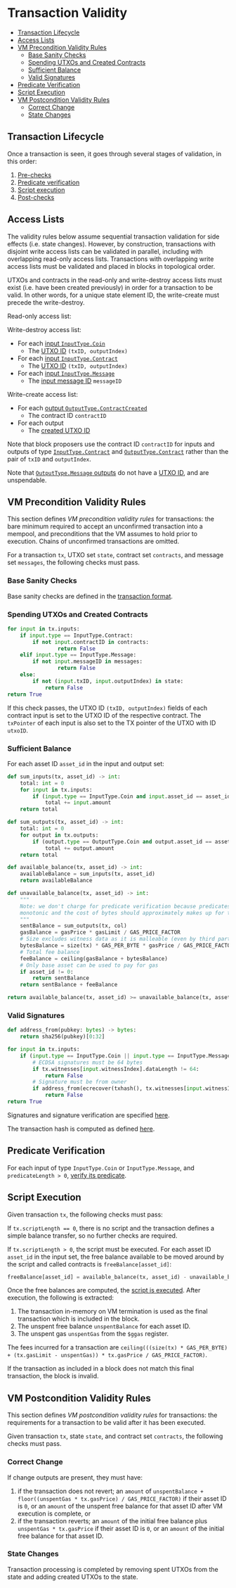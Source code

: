 # Transaction Validity

- [Transaction Lifecycle](#transaction-lifecycle)
- [Access Lists](#access-lists)
- [VM Precondition Validity Rules](#vm-precondition-validity-rules)
  - [Base Sanity Checks](#base-sanity-checks)
  - [Spending UTXOs and Created Contracts](#spending-utxos-and-created-contracts)
  - [Sufficient Balance](#sufficient-balance)
  - [Valid Signatures](#valid-signatures)
- [Predicate Verification](#predicate-verification)
- [Script Execution](#script-execution)
- [VM Postcondition Validity Rules](#vm-postcondition-validity-rules)
  - [Correct Change](#correct-change)
  - [State Changes](#state-changes)

## Transaction Lifecycle

Once a transaction is seen, it goes through several stages of validation, in this order:

1. [Pre-checks](#vm-precondition-validity-rules)
1. [Predicate verification](#predicate-verification)
1. [Script execution](#script-execution)
1. [Post-checks](#vm-postcondition-validity-rules)

## Access Lists

The validity rules below assume sequential transaction validation for side effects (i.e. state changes). However, by construction, transactions with disjoint write access lists can be validated in parallel, including with overlapping read-only access lists. Transactions with overlapping write access lists must be validated and placed in blocks in topological order.

UTXOs and contracts in the read-only and write-destroy access lists must exist (i.e. have been created previously) in order for a transaction to be valid. In other words, for a unique state element ID, the write-create must precede the write-destroy.

Read-only access list:

Write-destroy access list:

- For each [input `InputType.Coin`](./tx_format.md#inputcoin)
  - The [UTXO ID](./identifiers.md#utxo-id) `(txID, outputIndex)`
- For each [input `InputType.Contract`](./tx_format.md#inputcontract)
  - The [UTXO ID](./identifiers.md#utxo-id) `(txID, outputIndex)`
- For each [input `InputType.Message`](./tx_format.md#inputmessage)
  - The [input message ID](./identifiers.md#input-message-id) `messageID`

Write-create access list:

- For each [output `OutputType.ContractCreated`](./tx_format.md#outputcontractcreated)
  - The contract ID `contractID`
- For each output
  - The [created UTXO ID](./identifiers.md#utxo-id)

Note that block proposers use the contract ID `contractID` for inputs and outputs of type [`InputType.Contract`](./tx_format.md#inputcontract) and [`OutputType.Contract`](./tx_format.md#outputcontract) rather than the pair of `txID` and `outputIndex`.

Note that [`OutputType.Message` outputs](./tx_format.md#outputmessage) do not have a [UTXO ID](./identifiers.md#utxo-id), and are unspendable.

## VM Precondition Validity Rules

This section defines _VM precondition validity rules_ for transactions: the bare minimum required to accept an unconfirmed transaction into a mempool, and preconditions that the VM assumes to hold prior to execution. Chains of unconfirmed transactions are omitted.

For a transaction `tx`, UTXO set `state`, contract set `contracts`, and message set `messages`, the following checks must pass.

### Base Sanity Checks

Base sanity checks are defined in the [transaction format](./tx_format.md).

### Spending UTXOs and Created Contracts

```py
for input in tx.inputs:
    if input.type == InputType.Contract:
        if not input.contractID in contracts:
                return False
    elif input.type == InputType.Message:
        if not input.messageID in messages:
                return False
    else:
        if not (input.txID, input.outputIndex) in state:
            return False
return True
```

If this check passes, the UTXO ID `(txID, outputIndex)` fields of each contract input is set to the UTXO ID of the respective contract. The `txPointer` of each input is also set to the TX pointer of the UTXO with ID `utxoID`.

### Sufficient Balance

For each asset ID `asset_id` in the input and output set:

```py
def sum_inputs(tx, asset_id) -> int:
    total: int = 0
    for input in tx.inputs:
        if (input.type == InputType.Coin and input.asset_id == asset_id) or (input.type == InputType.Message and asset_id == 0):
            total += input.amount
    return total

def sum_outputs(tx, asset_id) -> int:
    total: int = 0
    for output in tx.outputs:
        if (output.type == OutputType.Coin and output.asset_id == asset_id) or (output.type == OutputType.Message and asset_id == 0):
            total += output.amount
    return total

def available_balance(tx, asset_id) -> int:
    availableBalance = sum_inputs(tx, asset_id)
    return availableBalance

def unavailable_balance(tx, asset_id) -> int:
    """
    Note: we don't charge for predicate verification because predicates are
    monotonic and the cost of bytes should approximately makes up for this.
    """
    sentBalance = sum_outputs(tx, col)
    gasBalance = gasPrice * gasLimit / GAS_PRICE_FACTOR
    # Size excludes witness data as it is malleable (even by third parties!)
    bytesBalance = size(tx) * GAS_PER_BYTE * gasPrice / GAS_PRICE_FACTOR
    # Total fee balance
    feeBalance = ceiling(gasBalance + bytesBalance)
    # Only base asset can be used to pay for gas
    if asset_id != 0:
        return sentBalance
    return sentBalance + feeBalance

return available_balance(tx, asset_id) >= unavailable_balance(tx, asset_id)
```

### Valid Signatures

```py
def address_from(pubkey: bytes) -> bytes:
    return sha256(pubkey)[0:32]

for input in tx.inputs:
    if (input.type == InputType.Coin || input.type == InputType.Message) and input.predicateLength == 0:
        # ECDSA signatures must be 64 bytes
        if tx.witnesses[input.witnessIndex].dataLength != 64:
            return False
        # Signature must be from owner
        if address_from(ecrecover(txhash(), tx.witnesses[input.witnessIndex].data)) != input.owner:
            return False
return True
```

Signatures and signature verification are specified [here](./cryptographic_primitives.md#public-key-cryptography).

The transaction hash is computed as defined [here](./identifiers.md#transaction-id).

## Predicate Verification

For each input of type `InputType.Coin` or `InputType.Message`, and `predicateLength > 0`, [verify its predicate](../vm/main.md#predicate-verification).

## Script Execution

Given transaction `tx`, the following checks must pass:

If `tx.scriptLength == 0`, there is no script and the transaction defines a simple balance transfer, so no further checks are required.

If `tx.scriptLength > 0`, the script must be executed. For each asset ID `asset_id` in the input set, the free balance available to be moved around by the script and called contracts is `freeBalance[asset_id]`:

```py
freeBalance[asset_id] = available_balance(tx, asset_id) - unavailable_balance(tx, asset_id)
```

Once the free balances are computed, the [script is executed](../vm/main.md#script-execution). After execution, the following is extracted:

1. The transaction in-memory on VM termination is used as the final transaction which is included in the block.
1. The unspent free balance `unspentBalance` for each asset ID.
1. The unspent gas `unspentGas` from the `$ggas` register.

The fees incurred for a transaction are `ceiling(((size(tx) * GAS_PER_BYTE) + (tx.gasLimit - unspentGas)) * tx.gasPrice / GAS_PRICE_FACTOR)`.

If the transaction as included in a block does not match this final transaction, the block is invalid.

## VM Postcondition Validity Rules

This section defines _VM postcondition validity rules_ for transactions: the requirements for a transaction to be valid after it has been executed.

Given transaction `tx`, state `state`, and contract set `contracts`, the following checks must pass.

### Correct Change

If change outputs are present, they must have:

1. if the transaction does not revert; an `amount` of `unspentBalance + floor((unspentGas * tx.gasPrice) / GAS_PRICE_FACTOR)` if their asset ID is `0`, or an `amount` of the unspent free balance for that asset ID after VM execution is complete, or
1. if the transaction reverts; an `amount` of the initial free balance plus `unspentGas * tx.gasPrice` if their asset ID is `0`, or an `amount` of the initial free balance for that asset ID.

### State Changes

Transaction processing is completed by removing spent UTXOs from the state and adding created UTXOs to the state.
